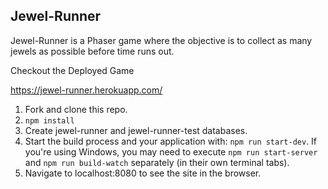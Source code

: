 ## Jewel-Runner

Jewel-Runner is a Phaser game where the objective is to collect as many jewels as possible before time runs out.

Checkout the Deployed Game

https://jewel-runner.herokuapp.com/

1.  Fork and clone this repo.
2.  ```npm install```
3.  Create jewel-runner and jewel-runner-test databases.
4.  Start the build process and your application with: ```npm run start-dev```. If you're using Windows, you may need to execute ```npm run start-server``` and ```npm run build-watch``` separately (in their own terminal tabs).
5.  Navigate to localhost:8080 to see the site in the browser.
